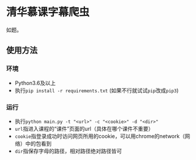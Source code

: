 # 清华慕课字幕爬虫

如题。

## 使用方法

### 环境

- Python3.6及以上
- 执行`pip install -r requirements.txt` (如果不行就试试`pip`改成`pip3`)

### 运行

- 执行`python main.py -t "<url>" -c "<cookie>" -d "<dir>"`
- `url`指进入课程的“课件”页面的url（具体在哪个课件不重要）
- `cookie`指登录成功时访问网页所用的cookie，可以用chrome的network（网络）中的包看到
- `dir`指保存字母的路径，相对路径绝对路径皆可
